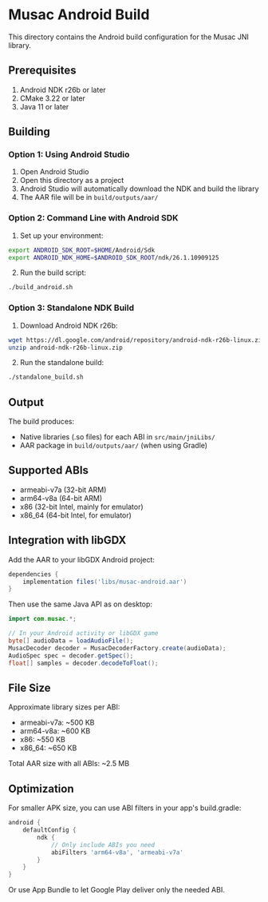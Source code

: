 # Musac Android Build

This directory contains the Android build configuration for the Musac JNI library.

## Prerequisites

1. Android NDK r26b or later
2. CMake 3.22 or later
3. Java 11 or later

## Building

### Option 1: Using Android Studio

1. Open Android Studio
2. Open this directory as a project
3. Android Studio will automatically download the NDK and build the library
4. The AAR file will be in `build/outputs/aar/`

### Option 2: Command Line with Android SDK

1. Set up your environment:
```bash
export ANDROID_SDK_ROOT=$HOME/Android/Sdk
export ANDROID_NDK_HOME=$ANDROID_SDK_ROOT/ndk/26.1.10909125
```

2. Run the build script:
```bash
./build_android.sh
```

### Option 3: Standalone NDK Build

1. Download Android NDK r26b:
```bash
wget https://dl.google.com/android/repository/android-ndk-r26b-linux.zip
unzip android-ndk-r26b-linux.zip
```

2. Run the standalone build:
```bash
./standalone_build.sh
```

## Output

The build produces:
- Native libraries (.so files) for each ABI in `src/main/jniLibs/`
- AAR package in `build/outputs/aar/` (when using Gradle)

## Supported ABIs

- armeabi-v7a (32-bit ARM)
- arm64-v8a (64-bit ARM)
- x86 (32-bit Intel, mainly for emulator)
- x86_64 (64-bit Intel, for emulator)

## Integration with libGDX

Add the AAR to your libGDX Android project:

```gradle
dependencies {
    implementation files('libs/musac-android.aar')
}
```

Then use the same Java API as on desktop:

```java
import com.musac.*;

// In your Android activity or libGDX game
byte[] audioData = loadAudioFile();
MusacDecoder decoder = MusacDecoderFactory.create(audioData);
AudioSpec spec = decoder.getSpec();
float[] samples = decoder.decodeToFloat();
```

## File Size

Approximate library sizes per ABI:
- armeabi-v7a: ~500 KB
- arm64-v8a: ~600 KB
- x86: ~550 KB
- x86_64: ~650 KB

Total AAR size with all ABIs: ~2.5 MB

## Optimization

For smaller APK size, you can use ABI filters in your app's build.gradle:

```gradle
android {
    defaultConfig {
        ndk {
            // Only include ABIs you need
            abiFilters 'arm64-v8a', 'armeabi-v7a'
        }
    }
}
```

Or use App Bundle to let Google Play deliver only the needed ABI.